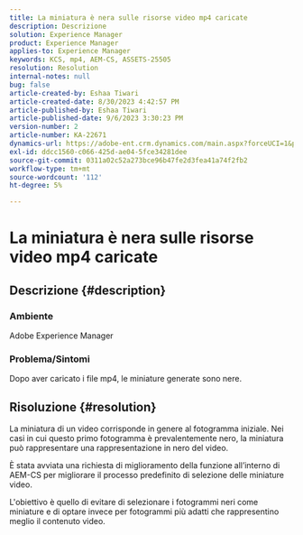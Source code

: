 ```yaml
---
title: La miniatura è nera sulle risorse video mp4 caricate
description: Descrizione
solution: Experience Manager
product: Experience Manager
applies-to: Experience Manager
keywords: KCS, mp4, AEM-CS, ASSETS-25505
resolution: Resolution
internal-notes: null
bug: false
article-created-by: Eshaa Tiwari
article-created-date: 8/30/2023 4:42:57 PM
article-published-by: Eshaa Tiwari
article-published-date: 9/6/2023 3:30:23 PM
version-number: 2
article-number: KA-22671
dynamics-url: https://adobe-ent.crm.dynamics.com/main.aspx?forceUCI=1&pagetype=entityrecord&etn=knowledgearticle&id=4c7a4b44-5447-ee11-be6d-6045bd006793
exl-id: ddcc1560-c066-425d-ae04-5fce34281dee
source-git-commit: 0311a02c52a273bce96b47fe2d3fea41a74f2fb2
workflow-type: tm+mt
source-wordcount: '112'
ht-degree: 5%

---
```


# La miniatura è nera sulle risorse video mp4 caricate

## Descrizione {#description}


### Ambiente 

Adobe Experience Manager

### Problema/Sintomi

Dopo aver caricato i file mp4, le miniature generate sono nere.


## Risoluzione {#resolution}


La miniatura di un video corrisponde in genere al fotogramma iniziale. Nei casi in cui questo primo fotogramma è prevalentemente nero, la miniatura può rappresentare una rappresentazione in nero del video.

È stata avviata una richiesta di miglioramento della funzione<b> </b>all’interno di AEM-CS per migliorare il processo predefinito di selezione delle miniature video.

L&#39;obiettivo è quello di evitare di selezionare i fotogrammi neri come miniature e di optare invece per fotogrammi più adatti che rappresentino meglio il contenuto video.
